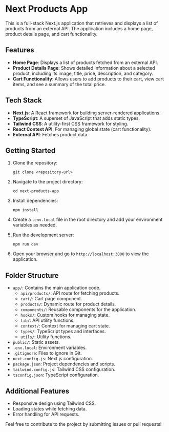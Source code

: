 # Next Products App

This is a full-stack Next.js application that retrieves and displays a list of products from an external API. The application includes a home page, product details page, and cart functionality.

## Features

- **Home Page**: Displays a list of products fetched from an external API.
- **Product Details Page**: Shows detailed information about a selected product, including its image, title, price, description, and category.
- **Cart Functionality**: Allows users to add products to their cart, view cart items, and see a summary of the total price.

## Tech Stack

- **Next.js**: A React framework for building server-rendered applications.
- **TypeScript**: A superset of JavaScript that adds static types.
- **Tailwind CSS**: A utility-first CSS framework for styling.
- **React Context API**: For managing global state (cart functionality).
- **External API**: Fetches product data.

## Getting Started

1. Clone the repository:
   ```
   git clone <repository-url>
   ```

2. Navigate to the project directory:
   ```
   cd next-products-app
   ```

3. Install dependencies:
   ```
   npm install
   ```

4. Create a `.env.local` file in the root directory and add your environment variables as needed.

5. Run the development server:
   ```
   npm run dev
   ```

6. Open your browser and go to `http://localhost:3000` to view the application.

## Folder Structure

- `app/`: Contains the main application code.
  - `api/products/`: API route for fetching products.
  - `cart/`: Cart page component.
  - `products/`: Dynamic route for product details.
  - `components/`: Reusable components for the application.
  - `hooks/`: Custom hooks for managing state.
  - `lib/`: API utility functions.
  - `context/`: Context for managing cart state.
  - `types/`: TypeScript types and interfaces.
  - `utils/`: Utility functions.
- `public/`: Static assets.
- `.env.local`: Environment variables.
- `.gitignore`: Files to ignore in Git.
- `next.config.js`: Next.js configuration.
- `package.json`: Project dependencies and scripts.
- `tailwind.config.js`: Tailwind CSS configuration.
- `tsconfig.json`: TypeScript configuration.

## Additional Features

- Responsive design using Tailwind CSS.
- Loading states while fetching data.
- Error handling for API requests.

Feel free to contribute to the project by submitting issues or pull requests!
